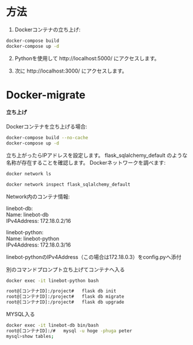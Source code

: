 # 方法

1. Dockerコンテナの立ち上げ:

```bash
docker-compose build
docker-compose up -d
```

2. Pythonを使用して http://localhost:5000/ にアクセスします。

3. 次に http://localhost:3000/ にアクセスします。

# Docker-migrate

#### 立ち上げ
Dockerコンテナを立ち上げる場合:

```bash
docker-compose build --no-cache
docker-compose up -d
```

立ち上がったらIPアドレスを設定します。
flask_sqlalchemy_default のような名称が存在することを確認します。
Dockerネットワークを調べます:

```bash
docker network ls
```

```bash
docker network inspect flask_sqlalchemy_default
```

Network内のコンテナ情報:

linebot-db:  
Name: linebot-db  
IPv4Address: 172.18.0.2/16

linebot-python:  
Name: linebot-python  
IPv4Address: 172.18.0.3/16  

linebot-pythonのIPv4Address（この場合は172.18.0.3）をconfig.pyへ添付

別のコマンドプロンプト立ち上げてコンテナへ入る  

```bash
docker exec -it linebot-python bash
```

```bash
root@[コンテナID]:/project#   flask db init
root@[コンテナID]:/project#   flask db migrate
root@[コンテナID]:/project#   flask db upgrade
```

MYSQL入る

```bash
docker exec -it linebot-db bin/bash
root@[コンテナID]:/#   mysql -u hoge -phuga peter
mysql>show tables;

```